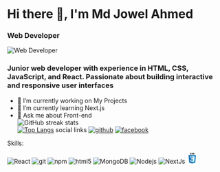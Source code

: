 # Hi there 👋,  I'm Md Jowel Ahmed
### Web Developer
![Web Developer](https://i.ibb.co/WPKy2bh/Blue-Modern-Photo-Technology-You-Tube-Banner.png)

### Junior web developer with experience in HTML, CSS, JavaScript, and React. Passionate about building interactive and responsive user interfaces

- 🔭 I’m currently working on My Projects 
- 🌱 I’m currently learning Next.js 
- 💬 Ask me about Front-end  
![GitHub streak stats](https://streak-stats.demolab.com/?user=MdJowelAhmed)  
[![Top Langs](https://github-readme-stats.vercel.app/api/top-langs/?username=MdJowelAhmed)](https://github.com/anuraghazra/github-readme-stats)
social links
[<img src='https://cdn.jsdelivr.net/npm/simple-icons@3.0.1/icons/github.svg' alt='github' height='40'>](https://github.com/MdJowelAhmed)  [<img src='https://cdn.jsdelivr.net/npm/simple-icons@3.0.1/icons/facebook.svg' alt='facebook' height='40'>](https://www.facebook.com/https://web.facebook.com/mdjowelahmed.sarker/)  

Skills: 
<p>
  <img alt="React" src="https://img.shields.io/badge/-React-45b8d8?style=flat-square&logo=react&logoColor=white" />
  <img alt="git" src="https://img.shields.io/badge/-Git-F05032?style=flat-square&logo=git&logoColor=white" />
  <img alt="npm" src="https://img.shields.io/badge/-NPM-CB3837?style=flat-square&logo=npm&logoColor=white" />
  <img alt="html5" src="https://img.shields.io/badge/-HTML5-E34F26?style=flat-square&logo=html5&logoColor=white" />
  <img alt="MongoDB" src="https://img.shields.io/badge/-MongoDB-13aa52?style=flat-square&logo=mongodb&logoColor=white" />
  <img alt="Nodejs" src="https://img.shields.io/badge/-Nodejs-43853d?style=flat-square&logo=Node.js&logoColor=white" />
  <img alt="NextJs" src="https://img.shields.io/badge/-NestJs-ea2845?style=flat-square&logo=nestjs&logoColor=white" />
  <img src="https://raw.githubusercontent.com/devicons/devicon/master/icons/css3/css3-original-wordmark.svg" alt="css3" width="25" height="25" />
</p>
